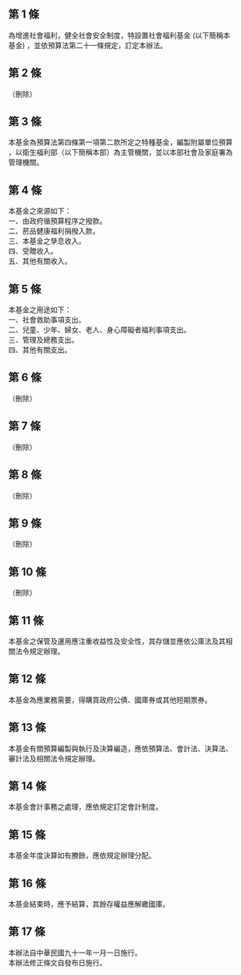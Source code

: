 第 1 條
-------
為增進社會福利，健全社會安全制度，特設置社會福利基金 (以下簡稱本  
基金) ，並依預算法第二十一條規定，訂定本辦法。

第 2 條
-------
（刪除）

第 3 條
-------
本基金為預算法第四條第一項第二款所定之特種基金，編製附屬單位預算  
，以衛生福利部（以下簡稱本部）為主管機關，並以本部社會及家庭署為  
管理機關。

第 4 條
-------
本基金之來源如下：  
一、由政府循預算程序之撥款。  
二、菸品健康福利捐撥入款。  
三、本基金之孳息收入。  
四、受贈收入。  
五、其他有關收入。

第 5 條
-------
本基金之用途如下：  
一、社會救助事項支出。  
二、兒童、少年、婦女、老人、身心障礙者福利事項支出。  
三、管理及總務支出。  
四、其他有關支出。

第 6 條
-------
（刪除）

第 7 條
-------
（刪除）

第 8 條
-------
（刪除）

第 9 條
-------
（刪除）

第 10 條
--------
（刪除）

第 11 條
--------
本基金之保管及運用應注重收益性及安全性，其存儲並應依公庫法及其相  
關法令規定辦理。

第 12 條
--------
本基金為應業務需要，得購買政府公債、國庫券或其他短期票券。

第 13 條
--------
本基金有關預算編製與執行及決算編造，應依預算法、會計法、決算法、  
審計法及相關法令規定辦理。

第 14 條
--------
本基金會計事務之處理，應依規定訂定會計制度。

第 15 條
--------
本基金年度決算如有賸餘，應依規定辦理分配。

第 16 條
--------
本基金結束時，應予結算，其餘存權益應解繳國庫。

第 17 條
--------
本辦法自中華民國九十一年一月一日施行。  
本辦法修正條文自發布日施行。

